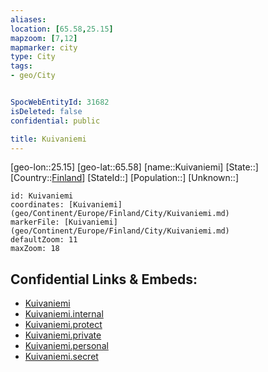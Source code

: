 ```yaml
---
aliases: 
location: [65.58,25.15]
mapzoom: [7,12] 
mapmarker: city 
type: City
tags:
- geo/City


SpocWebEntityId: 31682
isDeleted: false
confidential: public

title: Kuivaniemi
---
```

[geo-lon::25.15]
[geo-lat::65.58]
[name::Kuivaniemi]
[State::]
[Country::[Finland](geo/Continent/Europe/Finland.md)]
[StateId::]
[Population::]
[Unknown::]


```leaflet
id: Kuivaniemi
coordinates: [Kuivaniemi](geo/Continent/Europe/Finland/City/Kuivaniemi.md)
markerFile: [Kuivaniemi](geo/Continent/Europe/Finland/City/Kuivaniemi.md)
defaultZoom: 11 
maxZoom: 18
```


## Confidential Links & Embeds: 
- [Kuivaniemi](../../../../../../_public/geo/Continent/Europe/Finland/City/Kuivaniemi.md) 
- [Kuivaniemi.internal](../../../../../../_internal/geo/Continent/Europe/Finland/City/Kuivaniemi.internal.md) 
- [Kuivaniemi.protect](../../../../../../_protect/geo/Continent/Europe/Finland/City/Kuivaniemi.protect.md) 
- [Kuivaniemi.private](../../../../../../_private/geo/Continent/Europe/Finland/City/Kuivaniemi.private.md) 
- [Kuivaniemi.personal](../../../../../../_personal/geo/Continent/Europe/Finland/City/Kuivaniemi.personal.md) 
- [Kuivaniemi.secret](../../../../../../_secret/geo/Continent/Europe/Finland/City/Kuivaniemi.secret.md) 
